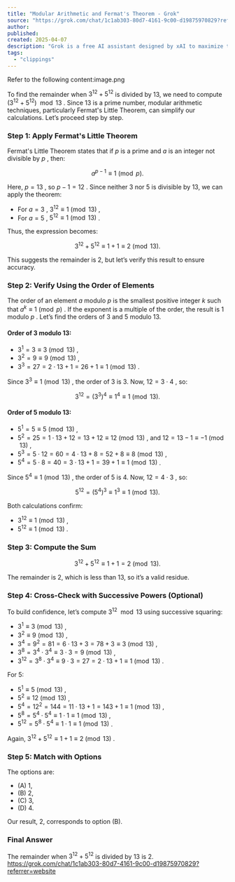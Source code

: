 ```yaml
---
title: "Modular Arithmetic and Fermat's Theorem - Grok"
source: "https://grok.com/chat/1c1ab303-80d7-4161-9c00-d19875970829?referrer=website"
author:
published:
created: 2025-04-07
description: "Grok is a free AI assistant designed by xAI to maximize truth and objectivity. Grok offers real-time search, image generation, trend analysis, and more."
tags:
  - "clippings"
---
```

Refer to the following content:image.png

To find the remainder when $3^{12} + 5^{12}$ is divided by 13, we need to compute $(3^{12} + 5^{12}) \mod 13$ . Since 13 is a prime number, modular arithmetic techniques, particularly Fermat's Little Theorem, can simplify our calculations. Let’s proceed step by step.

### Step 1: Apply Fermat's Little Theorem

Fermat's Little Theorem states that if $p$ is a prime and $a$ is an integer not divisible by $p$ , then:

$$
a^{p-1} \equiv 1 \pmod{p}.
$$

Here, $p = 13$ , so $p - 1 = 12$ . Since neither 3 nor 5 is divisible by 13, we can apply the theorem:

- For $a = 3$ , $3^{12} \equiv 1 \pmod{13}$ ,
- For $a = 5$ , $5^{12} \equiv 1 \pmod{13}$ .

Thus, the expression becomes:

$$
3^{12} + 5^{12} \equiv 1 + 1 \equiv 2 \pmod{13}.
$$

This suggests the remainder is 2, but let’s verify this result to ensure accuracy.

### Step 2: Verify Using the Order of Elements

The order of an element $a$ modulo $p$ is the smallest positive integer $k$ such that $a^k \equiv 1 \pmod{p}$ . If the exponent is a multiple of the order, the result is 1 modulo $p$ . Let’s find the orders of 3 and 5 modulo 13.

#### Order of 3 modulo 13:

- $3^1 = 3 \equiv 3 \pmod{13}$ ,
- $3^2 = 9 \equiv 9 \pmod{13}$ ,
- $3^3 = 27 = 2 \cdot 13 + 1 = 26 + 1 \equiv 1 \pmod{13}$ .

Since $3^3 \equiv 1 \pmod{13}$ , the order of 3 is 3. Now, $12 = 3 \cdot 4$ , so:

$$
3^{12} = (3^3)^4 \equiv 1^4 \equiv 1 \pmod{13}.
$$

#### Order of 5 modulo 13:

- $5^1 = 5 \equiv 5 \pmod{13}$ ,
- $5^2 = 25 = 1 \cdot 13 + 12 = 13 + 12 \equiv 12 \pmod{13}$ , and $12 = 13 - 1 \equiv -1 \pmod{13}$ ,
- $5^3 = 5 \cdot 12 = 60 = 4 \cdot 13 + 8 = 52 + 8 \equiv 8 \pmod{13}$ ,
- $5^4 = 5 \cdot 8 = 40 = 3 \cdot 13 + 1 = 39 + 1 \equiv 1 \pmod{13}$ .

Since $5^4 \equiv 1 \pmod{13}$ , the order of 5 is 4. Now, $12 = 4 \cdot 3$ , so:

$$
5^{12} = (5^4)^3 \equiv 1^3 \equiv 1 \pmod{13}.
$$

Both calculations confirm:

- $3^{12} \equiv 1 \pmod{13}$ ,
- $5^{12} \equiv 1 \pmod{13}$ .

### Step 3: Compute the Sum

$$
3^{12} + 5^{12} \equiv 1 + 1 = 2 \pmod{13}.
$$

The remainder is 2, which is less than 13, so it’s a valid residue.

### Step 4: Cross-Check with Successive Powers (Optional)

To build confidence, let’s compute $3^{12} \mod 13$ using successive squaring:

- $3^1 \equiv 3 \pmod{13}$ ,
- $3^2 \equiv 9 \pmod{13}$ ,
- $3^4 = 9^2 = 81 = 6 \cdot 13 + 3 = 78 + 3 \equiv 3 \pmod{13}$ ,
- $3^8 = 3^4 \cdot 3^4 \equiv 3 \cdot 3 = 9 \pmod{13}$ ,
- $3^{12} = 3^8 \cdot 3^4 \equiv 9 \cdot 3 = 27 = 2 \cdot 13 + 1 \equiv 1 \pmod{13}$ .

For 5:

- $5^1 \equiv 5 \pmod{13}$ ,
- $5^2 \equiv 12 \pmod{13}$ ,
- $5^4 = 12^2 = 144 = 11 \cdot 13 + 1 = 143 + 1 \equiv 1 \pmod{13}$ ,
- $5^8 = 5^4 \cdot 5^4 \equiv 1 \cdot 1 \equiv 1 \pmod{13}$ ,
- $5^{12} = 5^8 \cdot 5^4 \equiv 1 \cdot 1 \equiv 1 \pmod{13}$ .

Again, $3^{12} + 5^{12} \equiv 1 + 1 \equiv 2 \pmod{13}$ .

### Step 5: Match with Options

The options are:

- (A) 1,
- (B) 2,
- (C) 3,
- (D) 4.

Our result, 2, corresponds to option (B).

### Final Answer

The remainder when $3^{12} + 5^{12}$ is divided by 13 is 2. https://grok.com/chat/1c1ab303-80d7-4161-9c00-d19875970829?referrer=website
